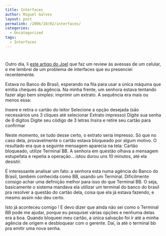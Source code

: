 ```yaml
---
title: Interfaces
author: Miguel Galves
layout: post
permalink: /2006/10/02/interfaces/
categories:
  - Uncategorized
tags:
  - Interfaces
---
```

# 

Outro dia, li [este artigo do Joel][1] que faz um review às avessas de um celular, e me lembrei de um problema de interfaces que eu presenciei recentemente.

 [1]: http://www.joelonsoftware.com/items/2006/09/19b.html

Estava no Banco do Brasil, esperando na fila para usar a única máquina que emitia cheques da agência. Na minha frente, um senhora estava tentando fazer algo bem simples: imprimir um extrato. A sequência era mais ou menos essa:

Insere e retira o cartão do leitor Selecione a opção desejada (são necessários uns 3 cliques até selecionar Extrato impresso) Digite sua senha de 6 digitos Digite seu código de 3 letras Insira e retire seu cartão para confirmar

Neste momento, se tudo desse certo, o extrato seria impresso. Só que no caso dela, provavelmente o cartão estava bloqueado por algum motivo. O resultado era que a seguinte mensagem aparecia na tela: Cartão bloqueado, utilize Terminal BB. A senhora em questão olhava a mensagem estupefata e repetia a operação….istou durou uns 10 minutos, até ela desistir.

É interessante analisar um fato: a senhora esta numa agência do Banco do Brasil, também conhecida como BB, usando um Terminal. Dificilmente consigo achar uma definição melhor para isso do que Terminal BB. O seja, basicamente o sistema mandava ela utilizar um terminal do banco do brasil pra resolver a questão do cartão dela, coisa que ela já estava fazendo, e mesmo assim não deu certo.

Isto já aconteceu comigo ! E devo dizer que ainda não sei como o Terminal BB pode me ajudar, porque eu pesquisei várias opções e nenhuma delas era a boa. Quando bloqueei meu cartão, a única salvação foi ir até a minha agência de origem e desbloquear com o gerente. Daí, ia até o terminal bb pra emitir uma nova senha.
